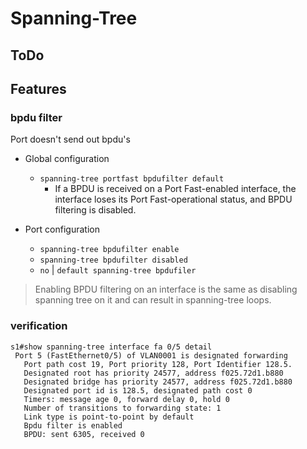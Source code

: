 # Spanning-Tree

## ToDo


## Features

### bpdu filter
Port doesn't send out bpdu's

- Global configuration 
  - `spanning-tree portfast bpdufilter default`
    - If a BPDU is received on a Port Fast-enabled interface, the interface loses its Port Fast-operational status, and BPDU filtering is disabled.

- Port configuration
  - `spanning-tree bpdufilter enable`
  - `spanning-tree bpdufilter disabled`
  - `no` | `default spanning-tree bpdufiler`  
  
> Enabling BPDU filtering on an interface is the same as disabling spanning tree on it and can result in
spanning-tree loops.

### verification

```
s1#show spanning-tree interface fa 0/5 detail
 Port 5 (FastEthernet0/5) of VLAN0001 is designated forwarding
   Port path cost 19, Port priority 128, Port Identifier 128.5.
   Designated root has priority 24577, address f025.72d1.b880
   Designated bridge has priority 24577, address f025.72d1.b880
   Designated port id is 128.5, designated path cost 0
   Timers: message age 0, forward delay 0, hold 0
   Number of transitions to forwarding state: 1
   Link type is point-to-point by default
   Bpdu filter is enabled
   BPDU: sent 6305, received 0
```

